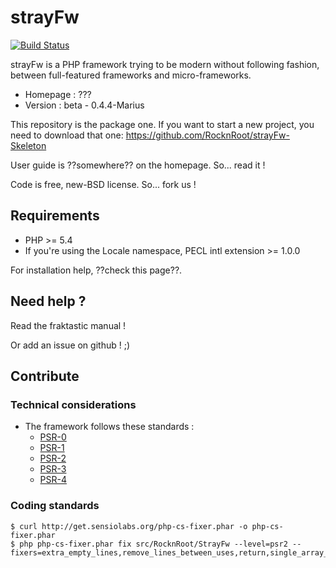 # strayFw

[![Build Status](https://travis-ci.org/RocknRoot/strayFw.png?branch=master)](https://travis-ci.org/RocknRoot/strayFw)

strayFw is a PHP framework trying to be modern without following fashion, between full-featured frameworks and micro-frameworks.

* Homepage : ???
* Version : beta - 0.4.4-Marius

This repository is the package one. If you want to start a new project, you need to download that one: https://github.com/RocknRoot/strayFw-Skeleton

User guide is ??somewhere?? on the homepage. So... read it !

Code is free, new-BSD license. So... fork us !

## Requirements

* PHP >= 5.4
* If you're using the Locale namespace, PECL intl extension >= 1.0.0

For installation help, ??check this page??.

## Need help ?

Read the fraktastic manual !

Or add an issue on github ! ;)

## Contribute

### Technical considerations

* The framework follows these standards :
    * [PSR-0](https://github.com/php-fig/fig-standards/blob/master/accepted/PSR-0.md 'PSR-0')
    * [PSR-1](https://github.com/php-fig/fig-standards/blob/master/accepted/PSR-1-basic-coding-standard.md 'PSR-1')
    * [PSR-2](https://github.com/php-fig/fig-standards/blob/master/accepted/PSR-2-coding-style-guide.md 'PSR-2')
    * [PSR-3](https://github.com/php-fig/fig-standards/blob/master/accepted/PSR-3-logger-interface.md 'PSR-3')
    * [PSR-4](https://github.com/php-fig/fig-standards/blob/master/accepted/PSR-4-autoloader.md 'PSR-4')

### Coding standards

    $ curl http://get.sensiolabs.org/php-cs-fixer.phar -o php-cs-fixer.phar
    $ php php-cs-fixer.phar fix src/RocknRoot/StrayFw --level=psr2 --fixers=extra_empty_lines,remove_lines_between_uses,return,single_array_no_trailing_comma,spaces_before_semicolon,spaces_cast,unused_use,whitespacy_lines,concat_with_spaces,ordered_use
